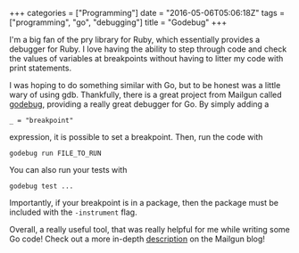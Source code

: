 +++
categories = ["Programming"]
date = "2016-05-06T05:06:18Z"
tags = ["programming", "go", "debugging"]
title = "Godebug"
+++

I'm a big fan of the pry library for Ruby, which essentially provides a debugger
for Ruby. I love having the ability to step through code and check the values of
variables at breakpoints without having to litter my code with print statements.

I was hoping to do something similar with Go, but to be honest was a little wary
of using gdb. Thankfully, there is a great project from Mailgun called
[godebug](https://github.com/mailgun/godebug), providing a really great debugger
for Go. By simply adding a

```
_ = "breakpoint"
```

expression, it is possible to set
a breakpoint. Then, run the code with

```
godebug run FILE_TO_RUN
```

You can also run your tests with

```
godebug test ...
```

Importantly, if your breakpoint is in a
package, then the package must be included with the `-instrument` flag.

Overall, a really useful tool, that was really helpful for me while writing some
Go code! Check out a more in-depth
[description](http://blog.mailgun.com/introducing-a-new-cross-platform-debugger-for-go/)
on the Mailgun blog!
